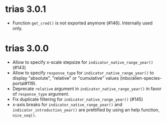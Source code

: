 # trias 3.0.1

- Function `get_cred()` is not exported anymore (#146). Internally used only.

# trias 3.0.0

- Allow to specify x-scale stepsize for `indicator_native_range_year()` (#143)
- Allow to specify `response_type` for `indicator_native_range_year()` to display "absolute", "relative" or "cumulative" values (inbo/alien-species-portal#119).
- Deprecate `relative` argument in `indicator_native_range_year()` in favor of `response_type` argument.
- Fix duplicate filtering for `indicator_native_range_year()` (#145)
- x-axis breaks for `indicator_native_range_year()` and `indicator_introduction_year()` are prettified by using an help function, `nice_seq()`.
